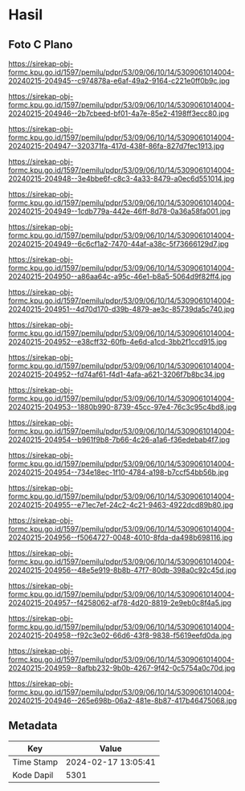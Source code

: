 # Hasil

## Foto C Plano

https://sirekap-obj-formc.kpu.go.id/1597/pemilu/pdpr/53/09/06/10/14/5309061014004-20240215-204945--c974878a-e6af-49a2-9164-c221e0ff0b9c.jpg

https://sirekap-obj-formc.kpu.go.id/1597/pemilu/pdpr/53/09/06/10/14/5309061014004-20240215-204946--2b7cbeed-bf01-4a7e-85e2-4198ff3ecc80.jpg

https://sirekap-obj-formc.kpu.go.id/1597/pemilu/pdpr/53/09/06/10/14/5309061014004-20240215-204947--320371fa-417d-438f-86fa-827d7fec1913.jpg

https://sirekap-obj-formc.kpu.go.id/1597/pemilu/pdpr/53/09/06/10/14/5309061014004-20240215-204948--3e4bbe6f-c8c3-4a33-8479-a0ec6d551014.jpg

https://sirekap-obj-formc.kpu.go.id/1597/pemilu/pdpr/53/09/06/10/14/5309061014004-20240215-204949--1cdb779a-442e-46ff-8d78-0a36a58fa001.jpg

https://sirekap-obj-formc.kpu.go.id/1597/pemilu/pdpr/53/09/06/10/14/5309061014004-20240215-204949--6c6cf1a2-7470-44af-a38c-5f73666129d7.jpg

https://sirekap-obj-formc.kpu.go.id/1597/pemilu/pdpr/53/09/06/10/14/5309061014004-20240215-204950--a86aa64c-a95c-46e1-b8a5-5064d9f82ff4.jpg

https://sirekap-obj-formc.kpu.go.id/1597/pemilu/pdpr/53/09/06/10/14/5309061014004-20240215-204951--4d70d170-d39b-4879-ae3c-85739da5c740.jpg

https://sirekap-obj-formc.kpu.go.id/1597/pemilu/pdpr/53/09/06/10/14/5309061014004-20240215-204952--e38cff32-60fb-4e6d-a1cd-3bb2f1ccd915.jpg

https://sirekap-obj-formc.kpu.go.id/1597/pemilu/pdpr/53/09/06/10/14/5309061014004-20240215-204952--fd74af61-f4d1-4afa-a621-3206f7b8bc34.jpg

https://sirekap-obj-formc.kpu.go.id/1597/pemilu/pdpr/53/09/06/10/14/5309061014004-20240215-204953--1880b990-8739-45cc-97e4-76c3c95c4bd8.jpg

https://sirekap-obj-formc.kpu.go.id/1597/pemilu/pdpr/53/09/06/10/14/5309061014004-20240215-204954--b961f9b8-7b66-4c26-a1a6-f36edebab4f7.jpg

https://sirekap-obj-formc.kpu.go.id/1597/pemilu/pdpr/53/09/06/10/14/5309061014004-20240215-204954--734e18ec-1f10-4784-a198-b7ccf54bb56b.jpg

https://sirekap-obj-formc.kpu.go.id/1597/pemilu/pdpr/53/09/06/10/14/5309061014004-20240215-204955--e71ec7ef-24c2-4c21-9463-4922dcd89b80.jpg

https://sirekap-obj-formc.kpu.go.id/1597/pemilu/pdpr/53/09/06/10/14/5309061014004-20240215-204956--f5064727-0048-4010-8fda-da498b698116.jpg

https://sirekap-obj-formc.kpu.go.id/1597/pemilu/pdpr/53/09/06/10/14/5309061014004-20240215-204956--48e5e919-8b8b-47f7-80db-398a0c92c45d.jpg

https://sirekap-obj-formc.kpu.go.id/1597/pemilu/pdpr/53/09/06/10/14/5309061014004-20240215-204957--f4258062-af78-4d20-8819-2e9eb0c8f4a5.jpg

https://sirekap-obj-formc.kpu.go.id/1597/pemilu/pdpr/53/09/06/10/14/5309061014004-20240215-204958--f92c3e02-66d6-43f8-9838-f5619eefd0da.jpg

https://sirekap-obj-formc.kpu.go.id/1597/pemilu/pdpr/53/09/06/10/14/5309061014004-20240215-204959--8afbb232-9b0b-4267-9f42-0c5754a0c70d.jpg

https://sirekap-obj-formc.kpu.go.id/1597/pemilu/pdpr/53/09/06/10/14/5309061014004-20240215-204946--265e698b-06a2-481e-8b87-417b46475068.jpg


## Metadata

| Key        | Value               |
| ---------- | ------------------- |
| Time Stamp | 2024-02-17 13:05:41 |
| Kode Dapil | 5301                |



